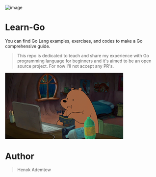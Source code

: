 ![image](https://user-images.githubusercontent.com/46082799/157305043-1addcfbc-a4df-467d-a107-cf8b70917aff.png)

# Learn-Go
You can find Go Lang examples, exercises, and codes to make a Go comprehensive guide.</br>
> This repo is dedicated to teach and share my experience with Go programming language for beginners and it's aimed to be an open source project. 
> For now I'll not accept any PR's.

<img src="https://github.com/darsaveli/Mariam/blob/main/1479814528_webarebears.gif" width="385px" align="center">


# Author
> Henok Ademtew
